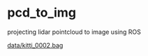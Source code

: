 # pcd_to_img
projecting lidar pointcloud to image using ROS

[data/kitti_0002.bag](https://drive.google.com/file/d/1AmiXq4UjxLolA_AL9QJKyB4SMvXQz3bq/view?usp=sharing)
